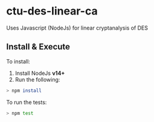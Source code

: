 # ctu-des-linear-ca

Uses Javascript (NodeJs) for linear cryptanalysis of DES

## Install & Execute

To install:
1) Install NodeJs **v14+**
2) Run the following:
```bash
> npm install
```

To run the tests:
```bash
> npm test
```
